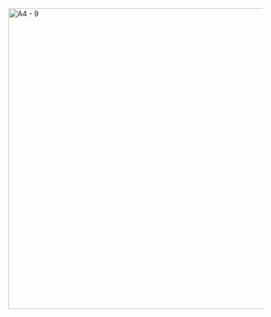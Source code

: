 <img width="595" alt="A4 - 9" src="https://github.com/dominikteodorczyk/SemperAugustus/assets/98852704/c99cea88-5d1b-42b1-a8b0-3f49b4c5f704">
